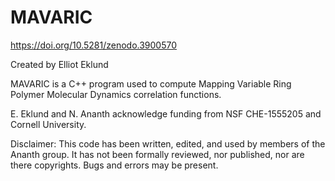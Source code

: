 # MAVARIC
https://doi.org/10.5281/zenodo.3900570

Created by Elliot Eklund

MAVARIC is a C++ program used to compute Mapping Variable Ring Polymer Molecular Dynamics correlation functions.

E. Eklund and N. Ananth acknowledge funding from NSF CHE-1555205 and Cornell University.
 
Disclaimer: This code has been written, edited, and used by members of the Ananth group. It has not been formally reviewed, nor published, nor are there copyrights. Bugs and errors may be present.
